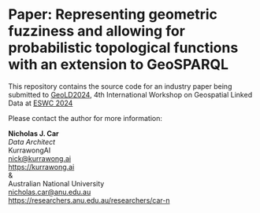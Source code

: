 # Paper: Representing geometric fuzziness and allowing for probabilistic topological functions with an extension to GeoSPARQL

This repository contains the source code for an industry paper being submitted to [GeoLD2024](https://i3mainz.github.io/GeoLD2024/), 4th International Workshop on Geospatial Linked Data at [ESWC 2024](https://2024.eswc-conferences.org)

Please contact the author for more information:

**Nicholas J. Car**  
*Data Architect*  
KurrawongAI   
<nick@kurrawong.ai>  
<https://kurrawong.ai>  
&  
Australian National University  
<nicholas.car@anu.edu.au>  
<https://researchers.anu.edu.au/researchers/car-n>